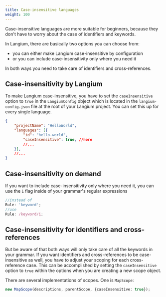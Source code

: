 ```yaml
---
title: Case-insensitive languages
weight: 100
---
```


Case-insensitive languages are more suitable for beginners, because they don't have to worry about the case of identifiers and keywords.

In Langium, there are basically two options you can choose from:

* you can either make Langium case-insensitive by configuration
* or you can include case-insensitivity only where you need it

In both ways you need to take care of identifiers and cross-references.

## Case-insensitivity by Langium

To make Langium case-insensitive, you have to set the `caseInsensitive` option to `true` in the `LangiumConfig` object which is located in the `langium-config.json` file at the root of your Langium project. You can set this up for every single language.

```json
{
    "projectName": "HelloWorld",
    "languages": [{
        "id": "hello-world",
        "caseInsensitive": true, //here
        //...
    }],
    //...
}
```

## Case-insensitivity on demand

If you want to include case-insensitivity only where you need it, you can use the `i` flag inside of your grammar's regular expressions

```ts
//instead of
Rule: 'keyword';
//use
Rule: /keyword/i;
```

## Case-insensitivity for identifiers and cross-references

But be aware of that both ways will only take care of all the keywords in your grammar. If you want identifiers and cross-references to be case-insensitive as well, you have to adjust your scoping for each cross-reference case. This can be accomplished by setting the `caseInsensitive` option to `true` within the options when you are creating a new scope object.

There are several implementations of scopes. One is `MapScope`:

```ts
new MapScope(descriptions, parentScope, {caseInsensitive: true});
```
